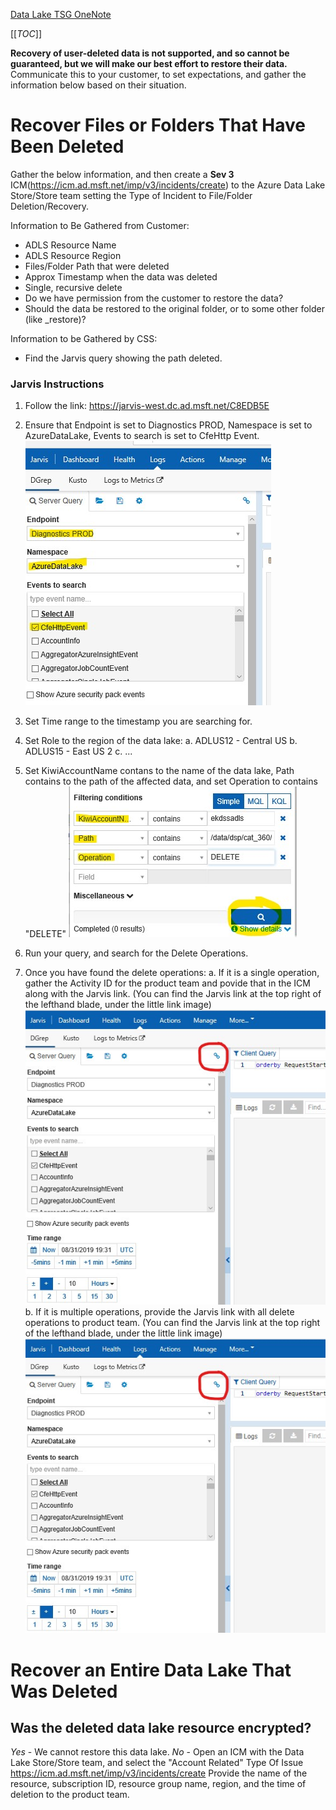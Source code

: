 [Data Lake TSG OneNote](https://microsoft.sharepoint.com/teams/ADLSGen1-CSSCollaboration/_layouts/15/Doc.aspx?sourcedoc={f47ad678-9d0c-4766-8a17-691ca6564b93}&action=edit&wd=target%28Supportability%20OneNote.one%7Cdffd0533-ef7f-4504-a41b-5e36641307b5%2FADLS%20Gen1%20Support%20Topics%5C%2FCommon%20Solutions%5C%2FScoping%20Questions%7Ca2c9949d-0899-43d4-9151-4466f73b4cd6%2F%29)

[[_TOC_]]


**Recovery of user-deleted data is not supported, and so cannot be guaranteed, but we will make our best effort to restore their data.**
Communicate this to your customer, to set expectations, and gather the information below based on their situation.

# Recover Files or Folders That Have Been Deleted

Gather the below information, and then create a **Sev 3** ICM(https://icm.ad.msft.net/imp/v3/incidents/create) to the Azure Data Lake Store/Store team setting the Type of Incident to File/Folder Deletion/Recovery.

Information to Be Gathered from Customer:
- ADLS Resource Name
- ADLS Resource Region
- Files/Folder Path that were deleted
- Approx Timestamp when the data was deleted
- Single, recursive delete
- Do we have permission from the customer to restore the data?
- Should the data be restored to the original folder, or to some other folder (like <original folder name>_restore)?

Information to be Gathered by CSS:
- Find the Jarvis query showing the path deleted.

### Jarvis Instructions

1. Follow the link: https://jarvis-west.dc.ad.msft.net/C8EDB5E 

2. Ensure that Endpoint is set to Diagnostics PROD, Namespace is set to AzureDataLake, Events to search is set to CfeHttp Event.
![Jarvis Settings for ADL HTTP.jpg](/.attachments/Jarvis%20Settings%20for%20ADL%20HTTP-af0d146c-8ed4-4542-a699-98ed5934fb44.jpg)

3. Set Time range to the timestamp you are searching for.

4. Set Role to the region of the data lake:
a. ADLUS12 - Central US
b. ADLUS15 - East US 2
c. ...

5. Set KiwiAccountName contans to the name of the data lake, Path contains to the path of the affected data, and set Operation to contains "DELETE"
![Jarvis DELETE Operation Settings.jpg](/.attachments/Jarvis%20DELETE%20Operation%20Settings-7fca3459-a242-4ef4-bb29-01bc8056476e.jpg)

6. Run your query, and search for the Delete Operations.

7. Once you have found the delete operations:
a. If it is a single operation, gather the Activity ID for the product team and povide that in the ICM along with the Jarvis link. (You can find the Jarvis link at the top right of the lefthand blade, under the little link image)
![Jarvis Link Link.jpg](/.attachments/Jarvis%20Link%20Link-fc343569-0146-44a6-a90a-727cd3ad4763.jpg)
b. If it is multiple operations, provide the Jarvis link with all delete operations to product team.
(You can find the Jarvis link at the top right of the lefthand blade, under the little link image)
![Jarvis Link Link.jpg](/.attachments/Jarvis%20Link%20Link-fc343569-0146-44a6-a90a-727cd3ad4763.jpg)

#  Recover an Entire Data Lake That Was Deleted

## Was the deleted data lake resource encrypted?
_Yes_ - We cannot restore this data lake.
_No_ - Open an ICM with the Data Lake Store/Store team, and select the "Account Related" Type Of Issue
https://icm.ad.msft.net/imp/v3/incidents/create
Provide the name of the resource, subscription ID, resource group name, region, and the time of deletion to the product team.
